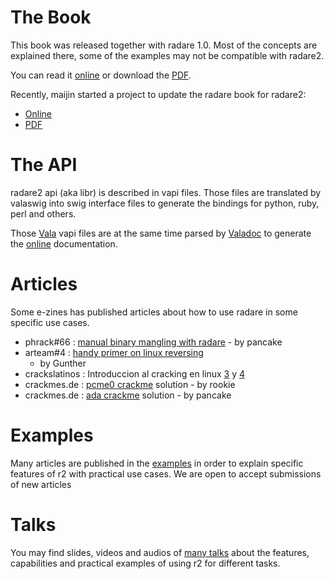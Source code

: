 The Book
========

This book was released together with radare 1.0. Most of the concepts
are explained there, some of the examples may not be compatible with
radare2.

You can read it [online](http://radare.org/doc/html/contents.html) or
download the [PDF](http://radare.org/get/radare.pdf). 

Recently, maijin started a project to update the radare book for
radare2:

* [Online](http://maijin.gitbooks.io/radare2book/content/)
* [PDF](https://www.gitbook.com/download/pdf/book/maijin/radare2book)

The API
=======

radare2 api (aka libr) is described in vapi files. Those files are
translated by valaswig into swig interface files to generate the
bindings for python, ruby, perl and others. 

Those [Vala](http://live.gnome.org/Vala) vapi files are at the same
time parsed by [Valadoc](http://live.gnome.org/Valadoc) to generate the
[online](http://radare.org/vdoc) documentation. 

Articles
========

Some e-zines has published articles about how to use radare in some
specific use cases.

- phrack\#66 : [manual binary mangling with
  radare](http://www.phrack.org/issues.html?issue=66&id=14#article) -
  by pancake
- arteam\#4 : [handy primer on linux
  reversing](http://issuu.com/smithcharly/docs/arteam_ezine_number4/58)
  - by Gunther
- crackslatinos : Introduccion al cracking en linux
  [3](http://radare.org/get/cl/cl-intro3-install.pdf) y
  [4](http://radare.org/get/cl/cl-intro4-manejo.pdf)
- crackmes.de : [pcme0
  crackme](http://crackmes.de/users/pancake/pcme0/) solution - by
  rookie
- crackmes.de : [ada crackme](http://lolcathost.org/b/adaelf.txt)
  solution - by pancake

Examples
========

Many articles are published in the [examples](?p=examples) in order to
explain specific features of r2 with practical use cases. We are open to
accept submissions of new articles 

Talks
=====

You may find slides, videos and audios of [many talks](?p=talks) about
the features, capabilities and practical examples of using r2 for
different tasks. 
